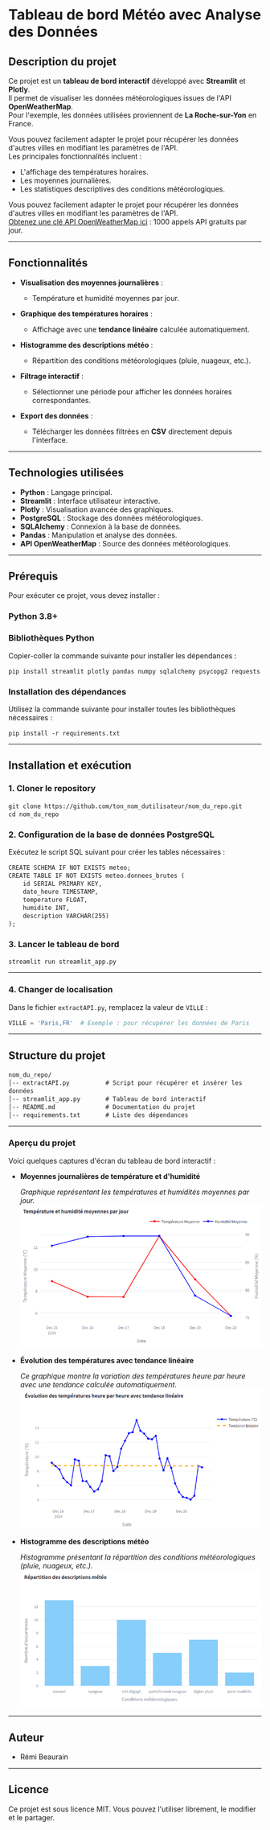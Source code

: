 # **Tableau de bord Météo avec Analyse des Données**

## **Description du projet**  
Ce projet est un **tableau de bord interactif** développé avec **Streamlit** et **Plotly**.  
Il permet de visualiser les données météorologiques issues de l'API **OpenWeatherMap**.  
Pour l'exemple, les données utilisées proviennent de **La Roche-sur-Yon** en France.  

Vous pouvez facilement adapter le projet pour récupérer les données d'autres villes en modifiant les paramètres de l'API.  
Les principales fonctionnalités incluent :  
- L'affichage des températures horaires.  
- Les moyennes journalières.  
- Les statistiques descriptives des conditions météorologiques.

Vous pouvez facilement adapter le projet pour récupérer les données d'autres villes en modifiant les paramètres de l'API.  
[Obtenez une clé API OpenWeatherMap ici](https://openweathermap.org/api) : 
1000 appels API gratuits par jour.

---

## **Fonctionnalités**

- **Visualisation des moyennes journalières** :  
   - Température et humidité moyennes par jour.  

- **Graphique des températures horaires** :  
   - Affichage avec une **tendance linéaire** calculée automatiquement.  

- **Histogramme des descriptions météo** :  
   - Répartition des conditions météorologiques (pluie, nuageux, etc.).  

- **Filtrage interactif** :  
   - Sélectionner une période pour afficher les données horaires correspondantes.  

- **Export des données** :  
   - Télécharger les données filtrées en **CSV** directement depuis l'interface.

---

## **Technologies utilisées**

- **Python** : Langage principal.  
- **Streamlit** : Interface utilisateur interactive.  
- **Plotly** : Visualisation avancée des graphiques.  
- **PostgreSQL** : Stockage des données météorologiques.  
- **SQLAlchemy** : Connexion à la base de données.  
- **Pandas** : Manipulation et analyse des données.  
- **API OpenWeatherMap** : Source des données météorologiques.

---

## **Prérequis**

Pour exécuter ce projet, vous devez installer :  

### **Python 3.8+**  

### **Bibliothèques Python**  
Copier-coller la commande suivante pour installer les dépendances :  
```
pip install streamlit plotly pandas numpy sqlalchemy psycopg2 requests
```
### **Installation des dépendances**  
Utilisez la commande suivante pour installer toutes les bibliothèques nécessaires :  
```
pip install -r requirements.txt
```

---
## Installation et exécution
### 1. Cloner le repository
```
git clone https://github.com/ton_nom_dutilisateur/nom_du_repo.git
cd nom_du_repo
```
### 2. Configuration de la base de données PostgreSQL
Exécutez le script SQL suivant pour créer les tables nécessaires :
```
CREATE SCHEMA IF NOT EXISTS meteo;
CREATE TABLE IF NOT EXISTS meteo.donnees_brutes (
    id SERIAL PRIMARY KEY,
    date_heure TIMESTAMP,
    temperature FLOAT,
    humidite INT,
    description VARCHAR(255)
);
```

### 3. Lancer le tableau de bord
```
streamlit run streamlit_app.py
```
---

### 4. Changer de localisation
Dans le fichier `extractAPI.py`, remplacez la valeur de `VILLE` :  
```python
VILLE = 'Paris,FR'  # Exemple : pour récupérer les données de Paris
```
---

## Structure du projet
```
nom_du_repo/
│-- extractAPI.py          # Script pour récupérer et insérer les données
│-- streamlit_app.py       # Tableau de bord interactif
│-- README.md              # Documentation du projet
│-- requirements.txt       # Liste des dépendances
```
---
### **Aperçu du projet**  
Voici quelques captures d'écran du tableau de bord interactif :

- **Moyennes journalières de température et d'humidité**  

  _Graphique représentant les températures et humidités moyennes par jour._  
  ![Moyennes Journalieres](images/moyennes_journalieres.png)

- **Évolution des températures avec tendance linéaire**  

  _Ce graphique montre la variation des températures heure par heure avec une tendance calculée automatiquement._  
  ![Températures Horaires](images/temperatures_horaires.png)

- **Histogramme des descriptions météo**  

  _Histogramme présentant la répartition des conditions météorologiques (pluie, nuageux, etc.)._  
  ![Descriptions Meteo](images/histogramme_descriptions.png)

---
## Auteur
- Rémi Beaurain
---
## **Licence**  
Ce projet est sous licence MIT. Vous pouvez l'utiliser librement, le modifier et le partager.  